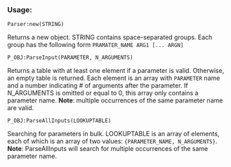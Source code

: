 ### Usage:

`Parser:new(STRING)`

Returns a new object. STRING contains space-separated groups. Each group has the following form `PRAMATER_NAME ARG1 [... ARGN]`
<br />

`P_OBJ:ParseInput(PARAMETER, N_ARGUMENTS)`

Returns a table with at least one element if a parameter is valid. Otherwise, an empty table is returned. Each element is an array with `PARAMETER` name and a number indicating # of arguments after the parameter. If N_ARGUMENTS is omitted or equal to 0, this array only contains a parameter name.
**Note**: multiple occurrences of the same parameter name are valid.
<br />

`P_OBJ:ParseAllInputs(LOOKUPTABLE)`

Searching for parameters in bulk. LOOKUPTABLE is an array of elements, each of which is an array of two values: `{PARAMETER_NAME, N_ARGUMENTS}`.
**Note**: ParseAllInputs will search for multiple occurrences of the same parameter name.
